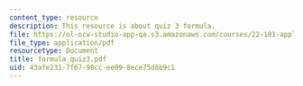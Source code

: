 ```yaml
---
content_type: resource
description: This resource is about quiz 3 formula.
file: https://ol-ocw-studio-app-qa.s3.amazonaws.com/courses/22-101-applied-nuclear-physics-fall-2006/43afe2317f6798ccee098ece75d8b9c1_formula_quiz3.pdf
file_type: application/pdf
resourcetype: Document
title: formula_quiz3.pdf
uid: 43afe231-7f67-98cc-ee09-8ece75d8b9c1
---
```

